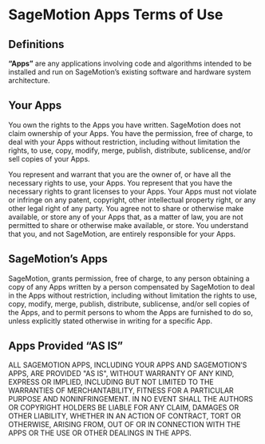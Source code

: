 # SageMotion Apps Terms of Use
## Definitions

**“Apps”** are any applications involving code and algorithms intended to be installed and run on SageMotion’s existing software and hardware system architecture. 

## Your Apps

You own the rights to the Apps you have written. SageMotion does not claim ownership of your Apps. You have the permission, free of charge, to deal with your Apps without restriction, including without limitation the rights, to use, copy, modify, merge, publish, distribute, sublicense, and/or sell copies of your Apps. 

You represent and warrant that you are the owner of, or have all the necessary rights to use, your Apps. You represent that you have the necessary rights to grant licenses to your Apps. Your Apps must not violate or infringe on any patent, copyright, other intellectual property right, or any other legal right of any party. You agree not to share or otherwise make available, or store any of your Apps that, as a matter of law, you are not permitted to share or otherwise make available, or store. You understand that you, and not SageMotion, are entirely responsible for your Apps. 

## SageMotion’s Apps

SageMotion, grants permission, free of charge, to any person obtaining a copy of any Apps written by a person compensated by SageMotion to deal in the Apps without restriction, including without limitation the rights to use, copy, modify, merge, publish, distribute, sublicense, and/or sell copies of the Apps, and to permit persons to whom the Apps are furnished to do so, unless explicitly stated otherwise in writing for a specific App. 

## Apps Provided “AS IS”

ALL SAGEMOTION APPS, INCLUDING YOUR APPS AND SAGEMOTION’S APPS, ARE PROVIDED "AS IS", WITHOUT WARRANTY OF ANY KIND, EXPRESS OR IMPLIED, INCLUDING BUT NOT LIMITED TO THE WARRANTIES OF MERCHANTABILITY, FITNESS FOR A PARTICULAR PURPOSE AND NONINFRINGEMENT. IN NO EVENT SHALL THE AUTHORS OR COPYRIGHT HOLDERS BE LIABLE FOR ANY CLAIM, DAMAGES OR OTHER LIABILITY, WHETHER IN AN ACTION OF CONTRACT, TORT OR OTHERWISE, ARISING FROM, OUT OF OR IN CONNECTION WITH THE APPS OR THE USE OR OTHER DEALINGS IN THE APPS.
